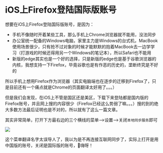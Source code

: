 # iOS上Firefox登陆国际版账号

想要在iOS上Firefox登陆国际版账号，是因为：

- 手机不像随时开着某些工具，那么手机上Chrome浏览器就不能用，没法同步
- 办公室统一配备的Windows电脑，家里主力是Windows的台式机，MacBook使用场景很少，只有抢不过对象的时候才能默默的抱着MacBook去一边学学习（打游戏的时候还得用另一个Windows的笔记本），所以Safari也不能用
- 新版的edge其实也是一个好的选择，只是新版的edge也是基于谷歌浏览器的内核，我想支持一下Firefox，毕竟谷歌也是有作恶的历史的，垄断终究是不好的

所以手机上想用Firefox作为浏览器（其实电脑端也在逐步的迁移到Firefox了，只是目前还有一个痛点就是Chrome的页面翻译太好用了。。。）

但是我们会发现，在iOS上不管是国区还是美区，下载下来登陆都是国内版的Firefox账号，并且网上搜的内容很少（Firefox已经这么势弱了嘛。。。）搜的到的绝大多数方法最后证明也是不对的，所以就有了这么一篇文章。

其实非常简单，打开下方最右边的三个横线的菜单-->设置-->关闭`本地同步服务`即可

![](https://cdn.jsdelivr.net/gh/gurq/Cloud-Storage/blog/img/20200518000957.png)

这个菜单翻译名字太误导人了，我以为是不再连接互联网同步了，实际上打开是用中国版的账号，关闭是国际版的账号，🤬嗨呀！